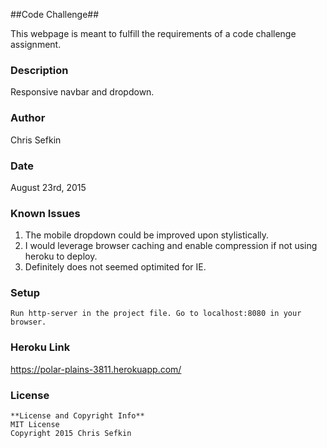 ##Code Challenge##

This webpage is meant to fulfill the requirements of a code challenge assignment. 

### Description ###

Responsive navbar and dropdown.

### Author ###

Chris Sefkin

### Date ###

August 23rd, 2015

### Known Issues ###
1.  The mobile dropdown could be improved upon stylistically.
2.  I would leverage browser caching and enable compression if not using heroku to deploy.
3.  Definitely does not seemed optimited for IE.

### Setup ###
```
Run http-server in the project file. Go to localhost:8080 in your browser.

```

### Heroku Link ###

https://polar-plains-3811.herokuapp.com/

### License ###
```
**License and Copyright Info**
MIT License
Copyright 2015 Chris Sefkin
```
